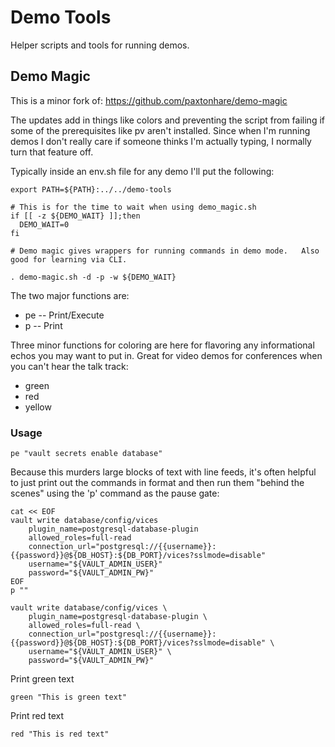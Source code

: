 # Demo Tools

Helper scripts and tools for running demos.

## Demo Magic

This is a minor fork of: https://github.com/paxtonhare/demo-magic

The updates add in things like colors and preventing the script from failing if some of the prerequisites like pv aren't installed.   Since when I'm running demos I don't really care if someone thinks I'm actually typing, I normally turn that feature off.   

Typically inside an env.sh file for any demo I'll put the following:

```
export PATH=${PATH}:../../demo-tools

# This is for the time to wait when using demo_magic.sh
if [[ -z ${DEMO_WAIT} ]];then
  DEMO_WAIT=0
fi

# Demo magic gives wrappers for running commands in demo mode.   Also good for learning via CLI.

. demo-magic.sh -d -p -w ${DEMO_WAIT}
```


The two major functions are:
 * pe -- Print/Execute
 * p -- Print

Three minor functions for coloring are here for flavoring any informational echos you may want to put in.  Great for video demos for conferences when you can't hear the talk track:
 * green
 * red
 * yellow

### Usage
```
pe "vault secrets enable database"
```

Because this murders large blocks of text with line feeds, it's often helpful to just print out the commands in format and then run them "behind the scenes" using the 'p' command as the pause gate:

```
cat << EOF
vault write database/config/vices
    plugin_name=postgresql-database-plugin
    allowed_roles=full-read
    connection_url="postgresql://{{username}}:{{password}}@${DB_HOST}:${DB_PORT}/vices?sslmode=disable"
    username="${VAULT_ADMIN_USER}"
    password="${VAULT_ADMIN_PW}"
EOF
p ""

vault write database/config/vices \
    plugin_name=postgresql-database-plugin \
    allowed_roles=full-read \
    connection_url="postgresql://{{username}}:{{password}}@${DB_HOST}:${DB_PORT}/vices?sslmode=disable" \
    username="${VAULT_ADMIN_USER}" \
    password="${VAULT_ADMIN_PW}"
```

Print green text
```
green "This is green text"
```

Print red text
```
red "This is red text"
```

